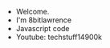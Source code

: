 - Welcome.
- I'm 8bitlawrence
- Javascript code
- Youtube: techstuff14900k
<!---
8bitlawrence/8bitlawrence is a ✨ special ✨ repository because its `README.md` (this file) appears on your GitHub profile.
You can click the Preview link to take a look at your changes.
--->
